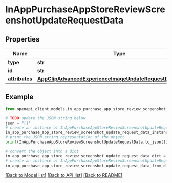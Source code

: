 # InAppPurchaseAppStoreReviewScreenshotUpdateRequestData


## Properties

Name | Type | Description | Notes
------------ | ------------- | ------------- | -------------
**type** | **str** |  | 
**id** | **str** |  | 
**attributes** | [**AppClipAdvancedExperienceImageUpdateRequestDataAttributes**](AppClipAdvancedExperienceImageUpdateRequestDataAttributes.md) |  | [optional] 

## Example

```python
from openapi_client.models.in_app_purchase_app_store_review_screenshot_update_request_data import InAppPurchaseAppStoreReviewScreenshotUpdateRequestData

# TODO update the JSON string below
json = "{}"
# create an instance of InAppPurchaseAppStoreReviewScreenshotUpdateRequestData from a JSON string
in_app_purchase_app_store_review_screenshot_update_request_data_instance = InAppPurchaseAppStoreReviewScreenshotUpdateRequestData.from_json(json)
# print the JSON string representation of the object
print(InAppPurchaseAppStoreReviewScreenshotUpdateRequestData.to_json())

# convert the object into a dict
in_app_purchase_app_store_review_screenshot_update_request_data_dict = in_app_purchase_app_store_review_screenshot_update_request_data_instance.to_dict()
# create an instance of InAppPurchaseAppStoreReviewScreenshotUpdateRequestData from a dict
in_app_purchase_app_store_review_screenshot_update_request_data_from_dict = InAppPurchaseAppStoreReviewScreenshotUpdateRequestData.from_dict(in_app_purchase_app_store_review_screenshot_update_request_data_dict)
```
[[Back to Model list]](../README.md#documentation-for-models) [[Back to API list]](../README.md#documentation-for-api-endpoints) [[Back to README]](../README.md)


